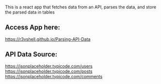 This is a react app that fetches data from an API, parses the data, and store the parsed data in tables

## Access App here: 
https://r3vshell.github.io/Parsing-API-Data

## API Data Source:
https://jsonplaceholder.typicode.com/users
https://jsonplaceholder.typicode.com/posts
https://jsonplaceholder.typicode.com/comments

